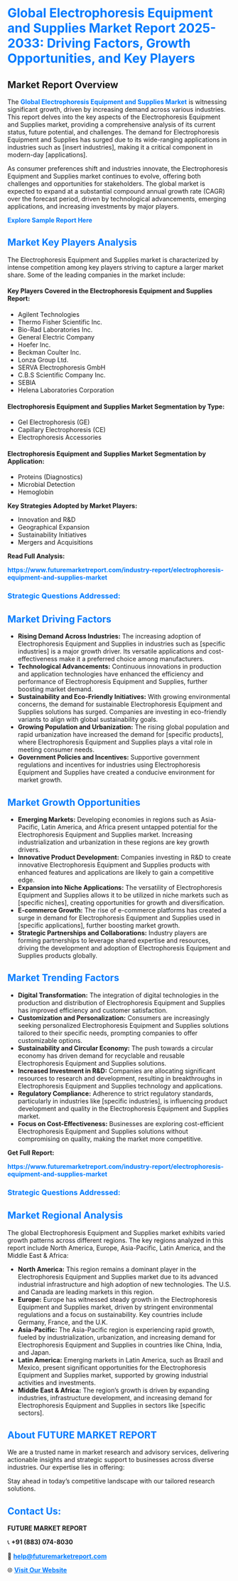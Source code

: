 <h1 style="color: #007BFF;">Global Electrophoresis Equipment and Supplies Market Report 2025-2033: Driving Factors, Growth Opportunities, and Key Players</h1>

<section id="overview">
<h2>Market Report Overview</h2>
<p>The <a href="https://www.futuremarketreport.com/industry-report/electrophoresis-equipment-and-supplies-market" style="color: #007BFF; text-decoration: none;"><strong>Global Electrophoresis Equipment and Supplies Market</strong></a> is witnessing significant growth, driven by increasing demand across various industries. This report delves into the key aspects of the Electrophoresis Equipment and Supplies market, providing a comprehensive analysis of its current status, future potential, and challenges. The demand for Electrophoresis Equipment and Supplies has surged due to its wide-ranging applications in industries such as [insert industries], making it a critical component in modern-day [applications].</p>
<p>As consumer preferences shift and industries innovate, the Electrophoresis Equipment and Supplies market continues to evolve, offering both challenges and opportunities for stakeholders. The global market is expected to expand at a substantial compound annual growth rate (CAGR) over the forecast period, driven by technological advancements, emerging applications, and increasing investments by major players.</p>
</section>

<section id="overview">
<p><a href="https://www.futuremarketreport.com/request-sample/reportId=62895" style="color: #007BFF; text-decoration: none;"><strong>Explore Sample Report Here</strong></a></p>
</section>

<section id="key-players">
<h2 style="color: #007BFF;">Market Key Players Analysis</h2>
<p>The Electrophoresis Equipment and Supplies market is characterized by intense competition among key players striving to capture a larger market share. Some of the leading companies in the market include:</p>
<h4>Key Players Covered in the Electrophoresis Equipment and Supplies Report:</h4>
<ul><li>Agilent Technologies</li><li>Thermo Fisher Scientific Inc.</li><li>Bio-Rad Laboratories Inc.</li><li>General Electric Company</li><li>Hoefer Inc.</li><li>Beckman Coulter Inc.</li><li>Lonza Group Ltd.</li><li>SERVA Electrophoresis GmbH</li><li>C.B.S Scientific Company Inc.</li><li>SEBIA</li><li>Helena Laboratories Corporation</li></ul>
<h4>Electrophoresis Equipment and Supplies Market Segmentation by Type:</h4>
<ul><li>Gel Electrophoresis (GE)</li><li>Capillary Electrophoresis (CE)</li><li>Electrophoresis Accessories</li></ul>

<h4>Electrophoresis Equipment and Supplies Market Segmentation by Application:</h4>
<ul><li>Proteins (Diagnostics)</li><li>Microbial Detection</li><li>Hemoglobin</li></ul>
<p><strong>Key Strategies Adopted by Market Players:</strong></p>
<ul>
<li>Innovation and R&D</li>
<li>Geographical Expansion</li>
<li>Sustainability Initiatives</li>
<li>Mergers and Acquisitions</li>
</ul>
</section>

<section>
<p><strong>Read Full Analysis: </strong></p><a href="https://www.futuremarketreport.com/industry-report/electrophoresis-equipment-and-supplies-market" style="color: #007BFF; text-decoration: none;"><strong>https://www.futuremarketreport.com/industry-report/electrophoresis-equipment-and-supplies-market</strong></a>
<h3 style="color: #007BFF;">Strategic Questions Addressed:</h3>
</section>

<section id="driving-factors">
<h2 style="color: #007BFF;">Market Driving Factors</h2>
<ul>
<li><strong>Rising Demand Across Industries:</strong> The increasing adoption of Electrophoresis Equipment and Supplies in industries such as [specific industries] is a major growth driver. Its versatile applications and cost-effectiveness make it a preferred choice among manufacturers.</li>
<li><strong>Technological Advancements:</strong> Continuous innovations in production and application technologies have enhanced the efficiency and performance of Electrophoresis Equipment and Supplies, further boosting market demand.</li>
<li><strong>Sustainability and Eco-Friendly Initiatives:</strong> With growing environmental concerns, the demand for sustainable Electrophoresis Equipment and Supplies solutions has surged. Companies are investing in eco-friendly variants to align with global sustainability goals.</li>
<li><strong>Growing Population and Urbanization:</strong> The rising global population and rapid urbanization have increased the demand for [specific products], where Electrophoresis Equipment and Supplies plays a vital role in meeting consumer needs.</li>
<li><strong>Government Policies and Incentives:</strong> Supportive government regulations and incentives for industries using Electrophoresis Equipment and Supplies have created a conducive environment for market growth.</li>
</ul>
</section>

<section id="growth-opportunities">
<h2 style="color: #007BFF;">Market Growth Opportunities</h2>
<ul>
<li><strong>Emerging Markets:</strong> Developing economies in regions such as Asia-Pacific, Latin America, and Africa present untapped potential for the Electrophoresis Equipment and Supplies market. Increasing industrialization and urbanization in these regions are key growth drivers.</li>
<li><strong>Innovative Product Development:</strong> Companies investing in R&D to create innovative Electrophoresis Equipment and Supplies products with enhanced features and applications are likely to gain a competitive edge.</li>
<li><strong>Expansion into Niche Applications:</strong> The versatility of Electrophoresis Equipment and Supplies allows it to be utilized in niche markets such as [specific niches], creating opportunities for growth and diversification.</li>
<li><strong>E-commerce Growth:</strong> The rise of e-commerce platforms has created a surge in demand for Electrophoresis Equipment and Supplies used in [specific applications], further boosting market growth.</li>
<li><strong>Strategic Partnerships and Collaborations:</strong> Industry players are forming partnerships to leverage shared expertise and resources, driving the development and adoption of Electrophoresis Equipment and Supplies products globally.</li>
</ul>
</section>

<section id="trending-factors">
<h2 style="color: #007BFF;">Market Trending Factors</h2>
<ul>
<li><strong>Digital Transformation:</strong> The integration of digital technologies in the production and distribution of Electrophoresis Equipment and Supplies has improved efficiency and customer satisfaction.</li>
<li><strong>Customization and Personalization:</strong> Consumers are increasingly seeking personalized Electrophoresis Equipment and Supplies solutions tailored to their specific needs, prompting companies to offer customizable options.</li>
<li><strong>Sustainability and Circular Economy:</strong> The push towards a circular economy has driven demand for recyclable and reusable Electrophoresis Equipment and Supplies solutions.</li>
<li><strong>Increased Investment in R&D:</strong> Companies are allocating significant resources to research and development, resulting in breakthroughs in Electrophoresis Equipment and Supplies technology and applications.</li>
<li><strong>Regulatory Compliance:</strong> Adherence to strict regulatory standards, particularly in industries like [specific industries], is influencing product development and quality in the Electrophoresis Equipment and Supplies market.</li>
<li><strong>Focus on Cost-Effectiveness:</strong> Businesses are exploring cost-efficient Electrophoresis Equipment and Supplies solutions without compromising on quality, making the market more competitive.</li>
</ul>
</section>

<section>
<p><strong>Get Full Report: </strong></p><a href="https://www.futuremarketreport.com/industry-report/electrophoresis-equipment-and-supplies-market" style="color: #007BFF; text-decoration: none;"><strong>https://www.futuremarketreport.com/industry-report/electrophoresis-equipment-and-supplies-market</strong></a>
<h3 style="color: #007BFF;">Strategic Questions Addressed:</h3>
</section>


<section id="regional-analysis">
<h2 style="color: #007BFF;">Market Regional Analysis</h2>
<p>The global Electrophoresis Equipment and Supplies market exhibits varied growth patterns across different regions. The key regions analyzed in this report include North America, Europe, Asia-Pacific, Latin America, and the Middle East & Africa:</p>
<ul>
<li><strong>North America:</strong> This region remains a dominant player in the Electrophoresis Equipment and Supplies market due to its advanced industrial infrastructure and high adoption of new technologies. The U.S. and Canada are leading markets in this region.</li>
<li><strong>Europe:</strong> Europe has witnessed steady growth in the Electrophoresis Equipment and Supplies market, driven by stringent environmental regulations and a focus on sustainability. Key countries include Germany, France, and the U.K.</li>
<li><strong>Asia-Pacific:</strong> The Asia-Pacific region is experiencing rapid growth, fueled by industrialization, urbanization, and increasing demand for Electrophoresis Equipment and Supplies in countries like China, India, and Japan.</li>
<li><strong>Latin America:</strong> Emerging markets in Latin America, such as Brazil and Mexico, present significant opportunities for the Electrophoresis Equipment and Supplies market, supported by growing industrial activities and investments.</li>
<li><strong>Middle East & Africa:</strong> The region’s growth is driven by expanding industries, infrastructure development, and increasing demand for Electrophoresis Equipment and Supplies in sectors like [specific sectors].</li>
</ul>
</section>

<footer>
<h2 style="color: #007BFF;">About FUTURE MARKET REPORT</h2>
<p>We are a trusted name in market research and advisory services, delivering actionable insights and strategic support to businesses across diverse industries. Our expertise lies in offering:</p>

<p>Stay ahead in today’s competitive landscape with our tailored research solutions.</p>

<h2 style="color: #007BFF;">Contact Us:</h2>
<p><strong>FUTURE MARKET REPORT</strong></p>
<p>📞 <strong>+91 (883) 074-8030</strong></p>
<p>📧 <strong><a href="mailto:help@futuremarketreport.com" style="color: #007BFF;">help@futuremarketreport.com</a></strong></p>
<p>🌐 <strong><a href="https://www.futuremarketreport.com/" style="color: #007BFF;">Visit Our Website</a></strong></p>
</footer>